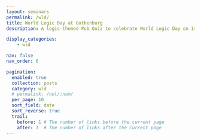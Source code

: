 ```yaml
---
layout: seminars
permalink: /wld/
title: World Logic Day at Gothenburg
description: A logic-themed Pub Quiz to celebrate World Logic Day on 14 January.

display_categories:
    - wld

nav: false
nav_order: 6

pagination:
  enabled: true
  collection: posts
  category: wld
  # permalink: /nol/:num/
  per_page: 10
  sort_field: date
  sort_reverse: true
  trail:
    before: 1 # The number of links before the current page
    after: 3  # The number of links after the current page
---
```




